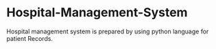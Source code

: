 # Hospital-Management-System
Hospital management system is prepared by using python language for patient Records.
